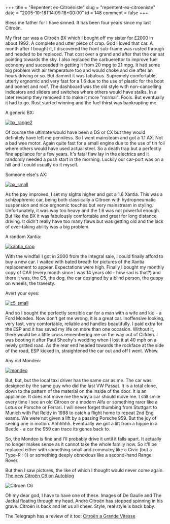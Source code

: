 +++
title = "Repentent ex-Citroëniste"
slug = "repentent-ex-citroeniste"
date = "2005-10-18T14:09:18+00:00"
id = 148
comment = false
+++

Bless me father for I have sinned. It has been four years since my last Citroën. 

My first car was a Citroën BX which I bought off my sister for &pound;2000 in about 1992\. A complete and utter piece of crap. God I loved that car. A month after I bought it, I discovered the front sub-frame was rusted through and needed to be replaced. That cost over a grand and after that the car sat pointing towards the sky. I also replaced the carbuerettor to improve fuel economy and succeeded in getting it from 20 mpg to 21 mpg. It had some big problem with air temperature too and would choke and die after an hours driving or so. But dammit it was fabulous. Supremely comfortable, utterly ergnomic and very fast for a 1.6 due to the use of plastic for the boot and bonnet and roof. The dashboard was the old style with non-cancelling indicators and sliders and switches where others would have stalks. In a later revamp they removed it to make it more "normal". Fools. But eventually it had to go. Rust started winning and the fuel thirst was bankrupting me.

A generic BX:

[![bx_range2](/images/flickr/2024_download/53825882_c485be7b72_c.jpg)](http://www.flickr.com/photos/bandon1/53825882/ "Photo Sharing")

Of course the ultimate would have been a DS or CX but they would definitely have left me penniless. So I went mainsteam and got a 1.1 AX. Not a bad wee motor. Again quite fast for a small engine due to the use of tin foil where others would have used actual steel. So a death trap but a perfectly fine appliance for a few years. It's fatal flaw lay in the electrics and it randomly needed a push start in the morning. Luckily our car-port was on a hill and I could usually do it myself. 

Someone else's AX:

[![ax_small](/images/flickr/2024_download/53825844_3c2734e4b6_o.jpg)](http://www.flickr.com/photos/bandon1/53825844/ "Photo Sharing")

As the pay improved, I set my sights higher and got a 1.6 Xantia. This was a schizophrenic car, being both classically a Citroen with hydropneumatic suspension and nice ergnomic touches but very mainstream in styling. Unfortunately, it was way too heavy and the 1.6 was not powerful enough. But like the BX it was fabulously comfortable and great for long distance driving. It didn't really have too many flaws but was getting old and the lack of over-taking ability was a big problem.

A random Xantia:

[![xantia_crop](/images/flickr/2024_download/53825923_1d87e31352_c.jpg)](http://www.flickr.com/photos/bandon1/53825923/ "Photo Sharing")

With the windfall I got in 2000 from the Integral sale, I could finally afford to buy a new car. I waited with bated breath for pictures of the Xantia replacement to appear. Expectations were high. Finally I bought my monthly copy of CAR (every month since I was 14 years old - how sad is that?) and there it was, the C5, the dog, the car designed by a blind person, the guppy on wheels, the travesty.

Avert your eyes:

[![c5_small](/images/flickr/2024_download/53825901_f852d7d387_c.jpg)](http://www.flickr.com/photos/bandon1/53825901/ "Photo Sharing")

And so I bought the perfectly sensible car for a man with a wife and kid - a Ford Mondeo. Now don't get me wrong, it is a great car. Inoffensive looking, very fast, very comfortable, reliable and handles beautifully. I paid extra for the ESP and it has saved my life on more than one occasion. Without it, there would be a little cross remembering me on the way out of Clifden. I was booting it after Paul Sheehy's wedding when I lost it at 40 mph on a newly gritted road. As the rear end headed towards the rockface at the side of the road, ESP kicked in, straightened the car out and off I went. Whew. 

Any old Mondeo:

[![mondeo](/images/flickr/2024_download/53827580_ab377c7259_o.jpg)](http://www.flickr.com/photos/bandon1/53827580/ "Photo Sharing")

But, but, but the local taxi driver has the same car as me. The car was designed by the same guy who did the last VW Passat. It is a total clone, down to the pattern of the material on the inside of the door. It is an appliance. It does not move me the way a car should move me. I still smile every time I see an old Citroen or a modern Alfa or something rarer like a Lotus or Porsche or Ferrari. I will never forget thumbing from Stuttgart to Munich with Pat Reidy in 1988 to catch a flight home to repeat 2nd Eng exams. We were not given a lift by a passing Porsche 959\. But the joy of seeing one in motion. Ahhhhhh. Eventually we got a lift from a hippie in a Beetle - a car the 959 can trace its genes back to.

So, the Mondeo is fine and I'll probably drive it until it falls apart. It actually no longer makes sense as it cannot take the whole family now. So it'll be replaced either with something small and commutey like a Civic (but a Type-R :-)) or something deeply obnoxious like a second-hand Range Rover.

But then I saw pictures, the like of which I thought would never come again.  [The new Citro&euml;n C6 on Autoblog](http://www.autoblog.com/entry/1234000083058747/ ) 

![Citroen C6](http://www.weblogsinc.com/common/images/2476151172650251.JPG?0.4257359370927664)

Oh my dear god, I have to have one of these. Images of De Gaulle and The Jackal floating through my head. André Citroën has stopped spinning in his grave. Citroën is back and let us all cheer. Style, real style is back baby.

The Telegraph has a review of it too: [Citro&euml;n a Grande Vitesse](http://motoring.telegraph.co.uk/motoring/main.jhtml?xml=/motoring/2005/09/17/mfcit17.xml)
